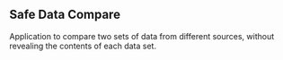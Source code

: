## Safe Data Compare

Application to compare two sets of data from different sources, without revealing the contents of each data set.

